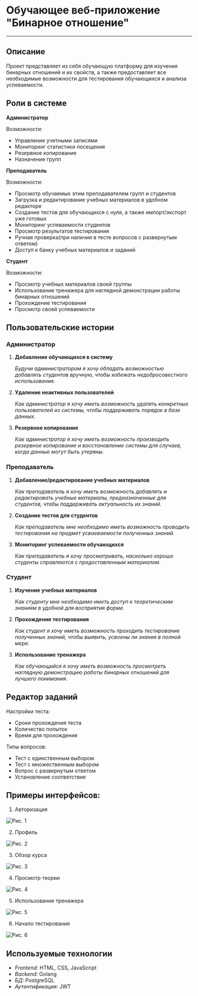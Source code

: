 # Обучающее веб-приложение "Бинарное отношение"

***
##  Описание
Проект представляет из себя обучающую платформу для изучения бинарных отношений и их свойств, а также предоставляет все необходимые возможности для тестирования обучающихся и анализа успеваемости.

## Роли в системе
**Администратор** 

Возможности:
* Управление учетными записями
* Мониторинг статистики посещения
* Резервное копирование
* Назначение групп

**Преподаватель**

Возможности:
* Просмотр обучаемых этим преподавателем групп и студентов
* Загрузка и редактирование учебных материалов в удобном редакторе 
* Создание тестов для обучающихся с нуля, а также импорт/экспорт уже готовых
* Мониторинг успеваемости студентов
* Просмотр результатов тестирования
* Ручная проверка(при наличии в тесте вопросов с развернутым ответом)
* Доступ к банку учебных материалов и заданий

**Студент**

Возможности:
* Просмотр учебных материалов своей группы
* Использование тренажера для наглядной демонстрации работы бинарных отношений
* Прохождение тестирования
* Просмотр своей успеваемости

## Пользовательские истории
### Администратор
1. **Добавление обучающихся в систему**

   _*Будучи администратором я хочу обладать возможностью добавлять студентов вручную, чтобы избежать недобросовестного использования.*_
2. **Удаление неактивных пользователей**

   _*Как администратор я хочу иметь возможность удалять конкретных пользователей из системы, чтобы поддерживать порядок в базе данных.*_
3. **Резервное копирование**

   _*Как администратор я хочу иметь возможность производить резервное копирование и восстановление системы для случаев, когда данные могут быть утеряны.*_

### Преподаватель
1. **Добавление/редактирование учебных материалов**

   _*Как преподаватель я хочу иметь возможность добавлять и редактировать учебные материалы, предназначенные для студентов, чтобы поддерживать актуальность их знаний.*_
2. **Создание тестов для студентов**

   _*Как преподаватель мне необходимо иметь возможность проводить тестирования на предмет усваеваемости полученных знаний.*_
3. **Мониторинг успеваемости обучающихся**

   _*Как преподаватель я хочу просматривать, насколько хорошо студенты справляются с предоставленным материалом.*_

### Студент
1. **Изучение учебных материалов**

   _*Как студенту мне необходимо иметь доступ к теоретическим знаниям в удобной для восприятия форме.*_
2. **Прохождение тестирования**

   _*Как студент я хочу иметь возможность проходить тестирование полученных знаний, чтобы выявить, усвоены ли знания в полной мере.*_
3. **Использование тренажера**

   _*Как обучающийся я хочу иметь возможность просмотреть наглядную демонстрацию работы бинарных отношений для лучшего понимания.*_

## Редактор заданий

Настройки теста:
* Сроки прохождения теста
* Количество попыток
* Время для прохождения

Типы вопросов:
* Тест с единственным выбором
* Тест с множественным выбором
* Вопрос с развернутым ответом
* Установление соответствия

## Примеры интерфейсов:
1. Авторизация

![Рис. 1](https://github.com/detoxique/obuchaushchee-veb-prilojenie-binarnoe-otnoshenie/blob/main/images/authrising.png)

2. Профиль

![Рис. 2](https://github.com/detoxique/obuchaushchee-veb-prilojenie-binarnoe-otnoshenie/blob/main/images/profile.png)

3. Обзор курса

![Рис. 3](https://github.com/detoxique/obuchaushchee-veb-prilojenie-binarnoe-otnoshenie/blob/main/images/kurs.png)

4. Просмотр теории

![Рис. 4](https://github.com/detoxique/obuchaushchee-veb-prilojenie-binarnoe-otnoshenie/blob/main/images/theory.png)

5. Использование тренажера

![Рис. 5](https://github.com/detoxique/obuchaushchee-veb-prilojenie-binarnoe-otnoshenie/blob/main/images/trainer.png)

6. Начало тестирования

![Рис. 6](https://github.com/detoxique/obuchaushchee-veb-prilojenie-binarnoe-otnoshenie/blob/main/images/test_start.png)

## Используемые технологии

* _*Frontend:*_ HTML, CSS, JavaScript
* _*Backend:*_ Golang
* _*БД:*_ PostgreSQL
* _*Аутентификация:*_ JWT
